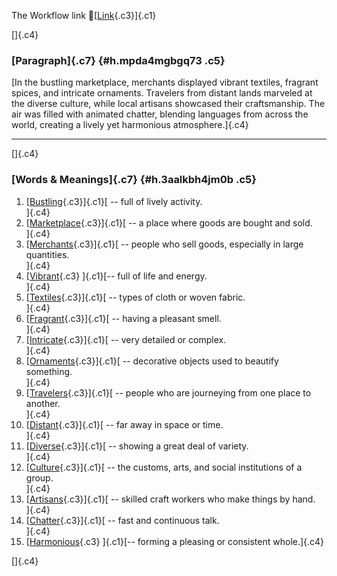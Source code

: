 The Workflow link
👏[[Link](https://www.google.com/url?q=http://www.google.com&sa=D&source=editors&ust=1759091870695579&usg=AOvVaw2YrJySOyK3i9idkx5vTQN7){.c3}]{.c1}

[]{.c4}

### [Paragraph]{.c7} {#h.mpda4mgbgq73 .c5}

[In the bustling marketplace, merchants displayed vibrant textiles,
fragrant spices, and intricate ornaments. Travelers from distant lands
marveled at the diverse culture, while local artisans showcased their
craftsmanship. The air was filled with animated chatter, blending
languages from across the world, creating a lively yet harmonious
atmosphere.]{.c4}

------------------------------------------------------------------------

[]{.c4}

### [Words & Meanings]{.c7} {#h.3aalkbh4jm0b .c5}

1.  [[Bustling](https://www.google.com/url?q=http://www.google.com&sa=D&source=editors&ust=1759091870696996&usg=AOvVaw2TU0kf8NbLSQ0NQW8B0nBH){.c3}]{.c1}[ --
    full of lively activity.\
    ]{.c4}
2.  [[Marketplace](https://www.google.com/url?q=http://www.google.com&sa=D&source=editors&ust=1759091870697215&usg=AOvVaw3b4vpkq87_t4KGakx0rJ9Q){.c3}]{.c1}[ --
    a place where goods are bought and sold.\
    ]{.c4}
3.  [[Merchants](https://www.google.com/url?q=http://www.google.com&sa=D&source=editors&ust=1759091870697435&usg=AOvVaw3JUnOnNj-0vOBSdFymNQ_V){.c3}]{.c1}[ --
    people who sell goods, especially in large quantities.\
    ]{.c4}
4.  [[Vibrant](https://www.google.com/url?q=http://www.google.com&sa=D&source=editors&ust=1759091870697661&usg=AOvVaw1CmKVPsigaK7VPD9uukqF2){.c3}
    ]{.c1}[-- full of life and energy.\
    ]{.c4}
5.  [[Textiles](https://www.google.com/url?q=http://www.google.com&sa=D&source=editors&ust=1759091870697838&usg=AOvVaw0kCy7hizp5hycnyOSlkqWL){.c3}]{.c1}[ --
    types of cloth or woven fabric.\
    ]{.c4}
6.  [[Fragrant](https://www.google.com/url?q=http://www.google.com&sa=D&source=editors&ust=1759091870698029&usg=AOvVaw3Cm-xoZbeqdvv5SiHvMMZ4){.c3}]{.c1}[ --
    having a pleasant smell.\
    ]{.c4}
7.  [[Intricate](https://www.google.com/url?q=http://www.google.com&sa=D&source=editors&ust=1759091870698201&usg=AOvVaw0YCqRQz7tgNIglynZ-WkJu){.c3}]{.c1}[ --
    very detailed or complex.\
    ]{.c4}
8.  [[Ornaments](https://www.google.com/url?q=http://www.google.com&sa=D&source=editors&ust=1759091870698375&usg=AOvVaw0d_AeABwPIoM3t9Qt9C80F){.c3}]{.c1}[ --
    decorative objects used to beautify something.\
    ]{.c4}
9.  [[Travelers](https://www.google.com/url?q=http://www.google.com&sa=D&source=editors&ust=1759091870698588&usg=AOvVaw3jwKsTaVD4eORi3NRl0lre){.c3}]{.c1}[ --
    people who are journeying from one place to another.\
    ]{.c4}
10. [[Distant](https://www.google.com/url?q=http://www.google.com&sa=D&source=editors&ust=1759091870698796&usg=AOvVaw1RoORfBSY_UPXojtE9CQH8){.c3}]{.c1}[ --
    far away in space or time.\
    ]{.c4}
11. [[Diverse](https://www.google.com/url?q=http://www.google.com&sa=D&source=editors&ust=1759091870698962&usg=AOvVaw1mdXZ6TVLhV1WiKysbmaRh){.c3}]{.c1}[ --
    showing a great deal of variety.\
    ]{.c4}
12. [[Culture](https://www.google.com/url?q=http://www.google.com&sa=D&source=editors&ust=1759091870699176&usg=AOvVaw0byr3b1SF_0ngiJuQ-b_8n){.c3}]{.c1}[ --
    the customs, arts, and social institutions of a group.\
    ]{.c4}
13. [[Artisans](https://www.google.com/url?q=http://www.google.com&sa=D&source=editors&ust=1759091870699421&usg=AOvVaw0T6Y04eZVYg_Q0PDgwSdBH){.c3}]{.c1}[ --
    skilled craft workers who make things by hand.\
    ]{.c4}
14. [[Chatter](https://www.google.com/url?q=http://www.google.com&sa=D&source=editors&ust=1759091870699635&usg=AOvVaw0_zNJ4_bk7Vef5NSk0wfNV){.c3}]{.c1}[ --
    fast and continuous talk.\
    ]{.c4}
15. [[Harmonious](https://www.google.com/url?q=http://www.google.com&sa=D&source=editors&ust=1759091870699810&usg=AOvVaw2U_v7NniaCu__xp3qB6Ti1){.c3}
    ]{.c1}[-- forming a pleasing or consistent whole.]{.c4}

[]{.c4}
